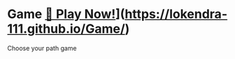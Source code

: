 # Game [🚀 Play Now!](https://img.shields.io/badge/🚀-Play%20Now!-0a84ff?style=for-the-badge&logo=gamepad&logoColor=white)](https://lokendra-111.github.io/Game/)
Choose your path game
